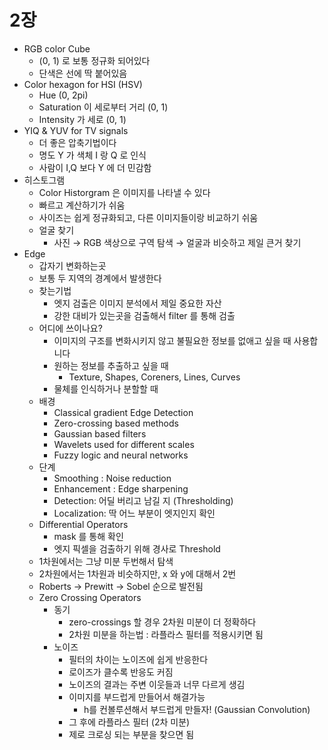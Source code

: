 # 2장

- RGB color Cube
    - (0, 1) 로 보통 정규화 되어있다
    - 단색은 선에 딱 붙어있음
- Color hexagon for HSI (HSV)
    - Hue (0, 2pi)
    - Saturation 이 세로부터 거리 (0, 1)
    - Intensity 가 세로 (0, 1)
- YIQ & YUV for TV signals
    - 더 좋은 압축기법이다
    - 명도 Y 가 색체 I 랑  Q 로 인식
    - 사람이 I,Q 보다 Y 에 더 민감함
- 히스토그램
    - Color Historgram 은 이미지를 나타낼 수 있다
    - 빠르고 계산하기가 쉬움
    - 사이즈는 쉽게 정규화되고, 다른 이미지들이랑 비교하기 쉬움
    - 얼굴 찾기
        - 사진 → RGB 색상으로 구역 탐색 → 얼굴과 비슷하고 제일 큰거 찾기
- Edge
    - 갑자기 변화하는곳
    - 보통 두 지역의 경계에서 발생한다
    - 찾는기법
        - 엣지 검출은 이미지 분석에서 제일 중요한 자산
        - 강한 대비가 있는곳을 검출해서 filter 를 통해 검출
    - 어디에 쓰이나요?
        - 이미지의 구조를 변화시키지 않고 불필요한 정보를 없애고 싶을 때 사용합니다
        - 원하는 정보를 추출하고 싶을 때
            - Texture, Shapes, Coreners, Lines, Curves
        - 물체를 인식하거나 분할할 때
    - 배경
        - Classical gradient Edge Detection
        - Zero-crossing based methods
        - Gaussian based filters
        - Wavelets used for different scales
        - Fuzzy logic and neural networks
    - 단계
        - Smoothing : Noise reduction
        - Enhancement : Edge sharpening
        - Detection: 어딜 버리고 남길 지 (Thresholding)
        - Localization: 딱 어느 부분이 엣지인지 확인
    - Differential Operators
        - mask 를 통해 확인
        - 엣지 픽셀을 검출하기 위해 경사로 Threshold
    - 1차원에서는 그냥 미분 두번해서 탐색
    - 2차원에서는 1차원과 비슷하지만, x 와 y에 대해서 2번
    - Roberts → Prewitt → Sobel 순으로 발전됨
    - Zero Crossing Operators
        - 동기
            - zero-crossings 할 경우 2차원 미분이 더 정확하다
            - 2차원 미분을 하는법 : 라플라스 필터를 적용시키면 됨
        - 노이즈
            - 필터의 차이는 노이즈에 쉽게 반응한다
            - 로이즈가 클수록 반응도 커짐
            - 노이즈의 결과는 주변 이웃들과 너무 다르게 생김
            - 이미지를 부드럽게 만들어서 해결가능
                - h를 컨볼루션해서 부드럽게 만들자! (Gaussian Convolution)
            - 그 후에 라플라스 필터 (2차 미분)
            - 제로 크로싱 되는 부분을 찾으면 됨